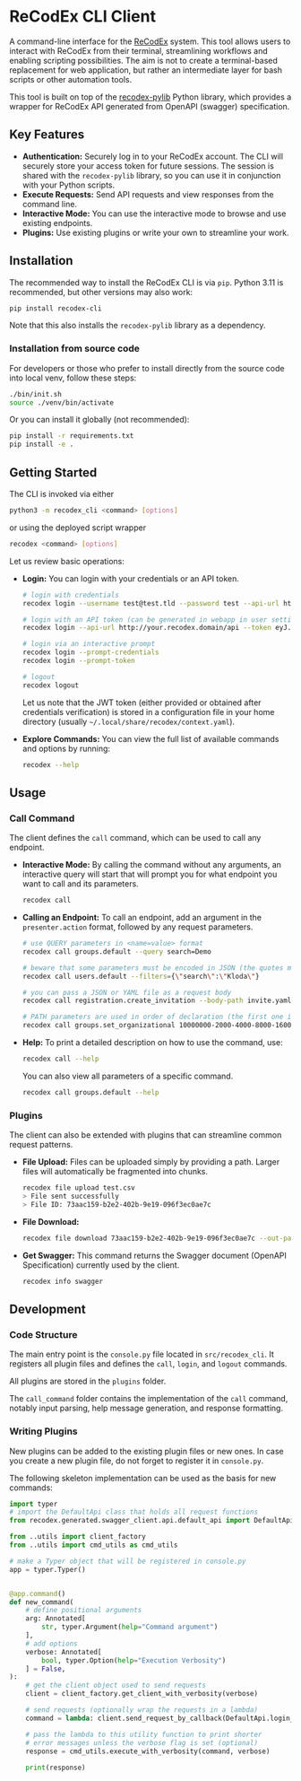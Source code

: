 # ReCodEx CLI Client

A command-line interface for the [ReCodEx](https://github.com/ReCodEx) system. This tool allows users to interact with ReCodEx from their terminal, streamlining workflows and enabling scripting possibilities. The aim is not to create a terminal-based replacement for web application, but rather an intermediate layer for bash scripts or other automation tools.

This tool is built on top of the [recodex-pylib](https://github.com/ReCodEx/pylib) Python library, which provides a wrapper for ReCodEx API generated from OpenAPI (swagger) specification.


## Key Features

* **Authentication:** Securely log in to your ReCodEx account. The CLI will securely store your access token for future sessions. The session is shared with the `recodex-pylib` library, so you can use it in conjunction with your Python scripts.
* **Execute Requests:** Send API requests and view responses from the command line.
* **Interactive Mode:** You can use the interactive mode to browse and use existing endpoints.
* **Plugins:** Use existing plugins or write your own to streamline your work.


## Installation

The recommended way to install the ReCodEx CLI is via `pip`. Python 3.11 is recommended, but other versions may also work:

```bash
pip install recodex-cli
```

Note that this also installs the `recodex-pylib` library as a dependency.


### Installation from source code

For developers or those who prefer to install directly from the source code into local venv, follow these steps:

```bash
./bin/init.sh
source ./venv/bin/activate
```

Or you can install it globally (not recommended):

```bash
pip install -r requirements.txt
pip install -e .
```


## Getting Started

The CLI is invoked via either
```bash
python3 -m recodex_cli <command> [options]
```
or using the deployed script wrapper
```bash
recodex <command> [options]
```

Let us review basic operations:

- **Login:** You can login with your credentials or an API token.

    ```bash
    # login with credentials
    recodex login --username test@test.tld --password test --api-url http://your.recodex.domain/api
    
    # login with an API token (can be generated in webapp in user settings)
    recodex login --api-url http://your.recodex.domain/api --token eyJ...

    # login via an interactive prompt
    recodex login --prompt-credentials
    recodex login --prompt-token

    # logout
    recodex logout
    ```
    Let us note that the JWT token (either provided or obtained after credentials verification) is stored in a configuration file in your home directory (usually `~/.local/share/recodex/context.yaml`).

- **Explore Commands:** You can view the full list of available commands and options by running:

    ```bash
    recodex --help
    ```

## Usage

### Call Command

The client defines the `call` command, which can be used to call any endpoint.

- **Interactive Mode:** By calling the command without any arguments, an interactive query will start that will prompt you for what endpoint you want to call and its parameters.


    ```bash
    recodex call
    ```

- **Calling an Endpoint:** To call an endpoint, add an argument in the `presenter.action` format, followed by any request parameters.

    ```bash
    # use QUERY parameters in <name=value> format
    recodex call groups.default --query search=Demo

    # beware that some parameters must be encoded in JSON (the quotes must be backslashed so the bash won't remove them)
    recodex call users.default --filters={\"search\":\"Kloda\"}

    # you can pass a JSON or YAML file as a request body
    recodex call registration.create_invitation --body-path invite.yaml

    # PATH parameters are used in order of declaration (the first one is usually the ID)
    recodex call groups.set_organizational 10000000-2000-4000-8000-160000000000 --body '{"value":true}'
    ```

- **Help:** To print a detailed description on how to use the command, use:

    ```bash
    recodex call --help
    ```

    You can also view all parameters of a specific command.

    ```bash
    recodex call groups.default --help
    ```

### Plugins

The client can also be extended with plugins that can streamline common request patterns.

- **File Upload:**  Files can be uploaded simply by providing a path. Larger files will automatically be fragmented into chunks.

    ```bash
    recodex file upload test.csv 
    > File sent successfully
    > File ID: 73aac159-b2e2-402b-9e19-096f3ec0ae7c
    ```

- **File Download:** 
    ```bash
    recodex file download 73aac159-b2e2-402b-9e19-096f3ec0ae7c --out-path test.csv
    ```

- **Get Swagger:** This command returns the Swagger document (OpenAPI Specification) currently used by the client.

    ```bash
    recodex info swagger
    ```

## Development

### Code Structure

The main entry point is the `console.py` file located in `src/recodex_cli`.
It registers all plugin files and defines the `call`, `login`, and `logout` commands.

All plugins are stored in the `plugins` folder.

The `call_command` folder contains the implementation of the `call` command, notably input parsing, help message generation, and response formatting.

### Writing Plugins

New plugins can be added to the existing plugin files or new ones.
In case you create a new plugin file, do not forget to register it in `console.py`.

The following skeleton implementation can be used as the basis for new commands:

```python
import typer
# import the DefaultApi class that holds all request functions
from recodex.generated.swagger_client.api.default_api import DefaultApi

from ..utils import client_factory
from ..utils import cmd_utils as cmd_utils

# make a Typer object that will be registered in console.py
app = typer.Typer()


@app.command()
def new_command(
    # define positional arguments
    arg: Annotated[
        str, typer.Argument(help="Command argument")
    ],
    # add options
    verbose: Annotated[
        bool, typer.Option(help="Execution Verbosity")
    ] = False,
):
    # get the client object used to send requests
    client = client_factory.get_client_with_verbosity(verbose)

    # send requests (optionally wrap the requests in a lambda)
    command = lambda: client.send_request_by_callback(DefaultApi.login_presenter_action_default)

    # pass the lambda to this utility function to print shorter
    # error messages unless the verbose flag is set (optional)
    response = cmd_utils.execute_with_verbosity(command, verbose)
    
    print(response)
```
